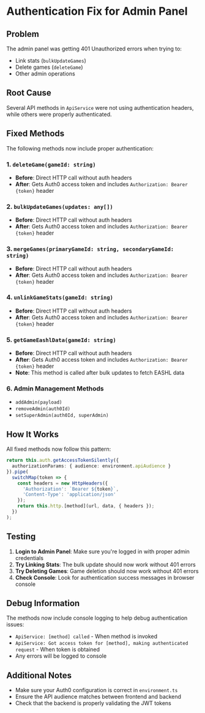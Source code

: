 # Authentication Fix for Admin Panel

## Problem
The admin panel was getting 401 Unauthorized errors when trying to:
- Link stats (`bulkUpdateGames`)
- Delete games (`deleteGame`)
- Other admin operations

## Root Cause
Several API methods in `ApiService` were not using authentication headers, while others were properly authenticated.

## Fixed Methods
The following methods now include proper authentication:

### 1. `deleteGame(gameId: string)`
- **Before**: Direct HTTP call without auth headers
- **After**: Gets Auth0 access token and includes `Authorization: Bearer {token}` header

### 2. `bulkUpdateGames(updates: any[])`
- **Before**: Direct HTTP call without auth headers  
- **After**: Gets Auth0 access token and includes `Authorization: Bearer {token}` header

### 3. `mergeGames(primaryGameId: string, secondaryGameId: string)`
- **Before**: Direct HTTP call without auth headers
- **After**: Gets Auth0 access token and includes `Authorization: Bearer {token}` header

### 4. `unlinkGameStats(gameId: string)`
- **Before**: Direct HTTP call without auth headers
- **After**: Gets Auth0 access token and includes `Authorization: Bearer {token}` header

### 5. `getGameEashlData(gameId: string)`
- **Before**: Direct HTTP call without auth headers
- **After**: Gets Auth0 access token and includes `Authorization: Bearer {token}` header
- **Note**: This method is called after bulk updates to fetch EASHL data

### 6. Admin Management Methods
- `addAdmin(payload)`
- `removeAdmin(auth0Id)`
- `setSuperAdmin(auth0Id, superAdmin)`

## How It Works
All fixed methods now follow this pattern:

```typescript
return this.auth.getAccessTokenSilently({
  authorizationParams: { audience: environment.apiAudience }
}).pipe(
  switchMap(token => {
    const headers = new HttpHeaders({
      'Authorization': `Bearer ${token}`,
      'Content-Type': 'application/json'
    });
    return this.http.[method](url, data, { headers });
  })
);
```

## Testing
1. **Login to Admin Panel**: Make sure you're logged in with proper admin credentials
2. **Try Linking Stats**: The bulk update should now work without 401 errors
3. **Try Deleting Games**: Game deletion should now work without 401 errors
4. **Check Console**: Look for authentication success messages in browser console

## Debug Information
The methods now include console logging to help debug authentication issues:
- `ApiService: [method] called` - When method is invoked
- `ApiService: Got access token for [method], making authenticated request` - When token is obtained
- Any errors will be logged to console

## Additional Notes
- Make sure your Auth0 configuration is correct in `environment.ts`
- Ensure the API audience matches between frontend and backend
- Check that the backend is properly validating the JWT tokens
